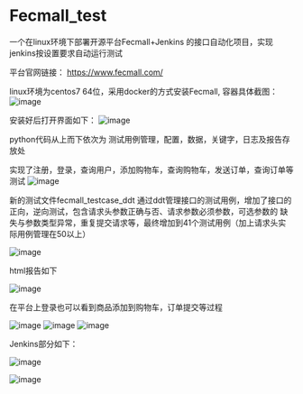 # Fecmall_test
一个在linux环境下部署开源平台Fecmall+Jenkins 的接口自动化项目，实现jenkins按设置要求自动运行测试

平台官网链接： https://www.fecmall.com/

linux环境为centos7 64位，采用docker的方式安装Fecmall, 
容器具体截图：
![image](https://user-images.githubusercontent.com/64000814/172886819-24cddf4e-ef8a-4658-ab4c-2d075f4d5f22.png)


安装好后打开界面如下：
![image](https://user-images.githubusercontent.com/64000814/172886066-a84ea12f-0b87-4f74-90ec-32224a1b3f18.png)


python代码从上而下依次为 测试用例管理，配置，数据，关键字，日志及报告存放处

实现了注册，登录，查询用户，添加购物车，查询购物车，发送订单，查询订单等测试
![image](https://user-images.githubusercontent.com/64000814/171037849-909943da-cf9e-424a-859e-b5f515123881.png)

新的测试文件fecmall_testcase_ddt 通过ddt管理接口的测试用例，增加了接口的正向，逆向测试，包含请求头参数正确与否、请求参数必须参数，可选参数的
缺失与参数类型异常，重复提交请求等，最终增加到41个测试用例（加上请求头实际用例管理在50以上）

![image](https://user-images.githubusercontent.com/64000814/172884966-8a12f86a-f0bd-46bc-b1b7-149c786b21d5.png)


html报告如下

![image](https://user-images.githubusercontent.com/64000814/171038435-fe3e2c8a-9d70-4ceb-ae9e-4eaf343dd707.png)

在平台上登录也可以看到商品添加到购物车，订单提交等过程

![image](https://user-images.githubusercontent.com/64000814/171038186-050fee16-37cc-471d-ab91-30d533066111.png)
![image](https://user-images.githubusercontent.com/64000814/171038972-1c12e9ad-283b-483d-b12a-3a3c6f727ab0.png)
![image](https://user-images.githubusercontent.com/64000814/171039061-91478af2-19f8-4980-b96b-6f81e927dc1b.png)

Jenkins部分如下：

![image](https://user-images.githubusercontent.com/64000814/171139743-8677c4fa-39c2-49ff-b0af-8dd911ebe5b4.png)

![image](https://user-images.githubusercontent.com/64000814/171145727-8cc19228-012a-4017-a2fb-82f1bcd01ac7.png)


